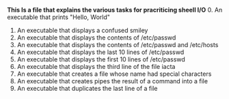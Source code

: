 __This Is a file that explains the various tasks for pracriticing  sheell I/O__
0. An executable that prints "Hello, World"
1.  An executable that displays a confused smiley
2. An executable that displays the contents of /etc/passwd
3. An executable that displays the contents of /etc/passwd and /etc/hosts
4. An executable that displays the last 10 lines of /etc/passwd
5. An executable that displays the first 10 lines of /etc/passwd
6. An executable that displays the third line of the file iacta
7. An executable that creates a file whose name had special characters
8. An executable that creates pipes the result of a command into a file
9. An executable that duplicates the last line of a file
